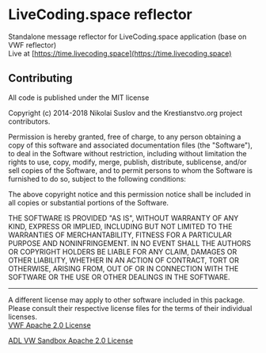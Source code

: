 # LiveCoding.space reflector

Standalone message reflector for LiveCoding.space application (base on VWF reflector)  
Live at [https://time.livecoding.space](https://time.livecoding.space)

## Contributing

All code is published under the MIT license

Copyright (c) 2014-2018 Nikolai Suslov and the Krestianstvo.org project contributors.

Permission is hereby granted, free of charge, to any person obtaining a copy
of this software and associated documentation files (the "Software"), to deal
in the Software without restriction, including without limitation the rights
to use, copy, modify, merge, publish, distribute, sublicense, and/or sell
copies of the Software, and to permit persons to whom the Software is
furnished to do so, subject to the following conditions:

The above copyright notice and this permission notice shall be included in all
copies or substantial portions of the Software.

THE SOFTWARE IS PROVIDED "AS IS", WITHOUT WARRANTY OF ANY KIND, EXPRESS OR
IMPLIED, INCLUDING BUT NOT LIMITED TO THE WARRANTIES OF MERCHANTABILITY,
FITNESS FOR A PARTICULAR PURPOSE AND NONINFRINGEMENT. IN NO EVENT SHALL THE
AUTHORS OR COPYRIGHT HOLDERS BE LIABLE FOR ANY CLAIM, DAMAGES OR OTHER
LIABILITY, WHETHER IN AN ACTION OF CONTRACT, TORT OR OTHERWISE, ARISING FROM,
OUT OF OR IN CONNECTION WITH THE SOFTWARE OR THE USE OR OTHER DEALINGS IN THE
SOFTWARE.

----

A different license may apply to other software included in this package. Please consult their respective license files for the terms of their individual licenses.   
[VWF Apache 2.0 License](https://github.com/NikolaySuslov/lcs-reflector/blob/master/licenses/LICENSE_VWF.md)  
  
[ADL VW Sandbox Apache 2.0 License](https://github.com/NikolaySuslov/lcs-reflector/blob/master/licenses/LICENSE_ADL_Sandbox.md)
